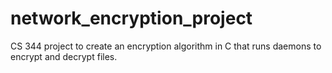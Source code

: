 # network_encryption_project
CS 344 project to create an encryption algorithm in C that runs daemons to encrypt and decrypt files.
